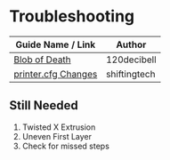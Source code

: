# Troubleshooting

| Guide Name / Link | Author |
|---|---|
| [Blob of Death](./120decibell/blob_of_death.md) | 120decibell |
| [printer.cfg Changes](./shiftingtech/printer.cfg_changes.md) | shiftingtech |

## Still Needed

   1. Twisted X Extrusion
   2. Uneven First Layer
   3. Check for missed steps
